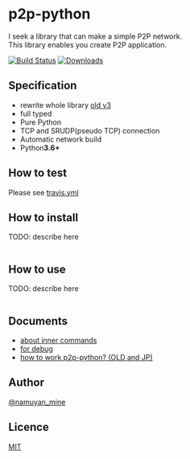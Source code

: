 p2p-python
====
I seek a library that can make a simple P2P network.  
This library enables you create P2P application.

[![Build Status](https://travis-ci.org/namuyan/p2p-python.svg?branch=master)](https://travis-ci.org/namuyan/p2p-python)
[![Downloads](https://pepy.tech/badge/p2p-python)](https://pepy.tech/project/p2p-python)

## Specification
* rewrite whole library [old v3](https://github.com/namuyan/p2p-python/tree/v3.0.5)
* full typed
* Pure Python
* TCP and SRUDP(pseudo TCP) connection
* Automatic network build
* Python**3.6+**

## How to test
Please see [travis.yml](.travis.yml)

## How to install
TODO: describe here
```commandline
```

## How to use
TODO: describe here
```python
```

## Documents
* [about inner commands](doc/COMMANDS.md)
* [for debug](doc/FOR_DEBUG.md)
* [how to work p2p-python? (OLD and JP)](https://ameblo.jp/namuyan/entry-12398575560.html)

## Author
[@namuyan_mine](http://twitter.com/namuyan_mine/)

## Licence
[MIT](LICENSE)
